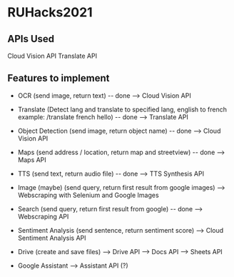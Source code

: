 # RUHacks2021

## APIs Used

Cloud Vision API
Translate API

## Features to implement

- OCR (send image, return text)  -- done
    --> Cloud Vision API

- Translate (Detect lang and translate to specified lang, english to french example: /translate french hello) -- done
    --> Translate API

- Object Detection (send image, return object name) -- done
    --> Cloud Vision API

- Maps (send address / location, return map and streetview) -- done
    --> Maps API

- TTS (send text, return audio file) -- done
    --> TTS Synthesis API

- Image (maybe) (send query, return first result from google images)
    --> Webscraping with Selenium and Google Images

- Search (send query, return first result from google) -- done
    --> Webscraping API
    
- Sentiment Analysis (send sentence, return sentiment score)
    --> Cloud Sentiment Analysis API

- Drive (create and save files)
    --> Drive API
    --> Docs API
    --> Sheets API

- Google Assistant
    --> Assistant API (?)
